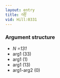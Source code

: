 ```yaml
---
layout: entry
title: འགྲོ་
vid: Hill:0331
---
```

### Argument structure
* _N =131_
* arg1 (33)
* arg1 (1)
* arg1 (13)
* arg1-arg2 (0)
